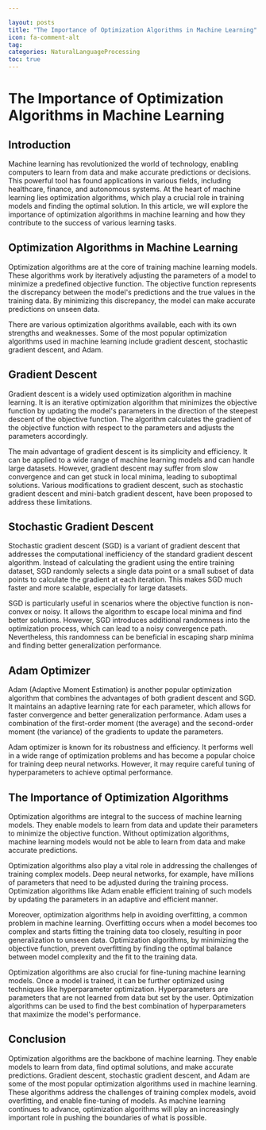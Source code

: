 ```yaml
---

layout: posts
title: "The Importance of Optimization Algorithms in Machine Learning"
icon: fa-comment-alt
tag:      
categories: NaturalLanguageProcessing
toc: true
---
```




# The Importance of Optimization Algorithms in Machine Learning

## Introduction

Machine learning has revolutionized the world of technology, enabling computers to learn from data and make accurate predictions or decisions. This powerful tool has found applications in various fields, including healthcare, finance, and autonomous systems. At the heart of machine learning lies optimization algorithms, which play a crucial role in training models and finding the optimal solution. In this article, we will explore the importance of optimization algorithms in machine learning and how they contribute to the success of various learning tasks.

## Optimization Algorithms in Machine Learning

Optimization algorithms are at the core of training machine learning models. These algorithms work by iteratively adjusting the parameters of a model to minimize a predefined objective function. The objective function represents the discrepancy between the model's predictions and the true values in the training data. By minimizing this discrepancy, the model can make accurate predictions on unseen data.

There are various optimization algorithms available, each with its own strengths and weaknesses. Some of the most popular optimization algorithms used in machine learning include gradient descent, stochastic gradient descent, and Adam.

## Gradient Descent

Gradient descent is a widely used optimization algorithm in machine learning. It is an iterative optimization algorithm that minimizes the objective function by updating the model's parameters in the direction of the steepest descent of the objective function. The algorithm calculates the gradient of the objective function with respect to the parameters and adjusts the parameters accordingly.

The main advantage of gradient descent is its simplicity and efficiency. It can be applied to a wide range of machine learning models and can handle large datasets. However, gradient descent may suffer from slow convergence and can get stuck in local minima, leading to suboptimal solutions. Various modifications to gradient descent, such as stochastic gradient descent and mini-batch gradient descent, have been proposed to address these limitations.

## Stochastic Gradient Descent

Stochastic gradient descent (SGD) is a variant of gradient descent that addresses the computational inefficiency of the standard gradient descent algorithm. Instead of calculating the gradient using the entire training dataset, SGD randomly selects a single data point or a small subset of data points to calculate the gradient at each iteration. This makes SGD much faster and more scalable, especially for large datasets.

SGD is particularly useful in scenarios where the objective function is non-convex or noisy. It allows the algorithm to escape local minima and find better solutions. However, SGD introduces additional randomness into the optimization process, which can lead to a noisy convergence path. Nevertheless, this randomness can be beneficial in escaping sharp minima and finding better generalization performance.

## Adam Optimizer

Adam (Adaptive Moment Estimation) is another popular optimization algorithm that combines the advantages of both gradient descent and SGD. It maintains an adaptive learning rate for each parameter, which allows for faster convergence and better generalization performance. Adam uses a combination of the first-order moment (the average) and the second-order moment (the variance) of the gradients to update the parameters.

Adam optimizer is known for its robustness and efficiency. It performs well in a wide range of optimization problems and has become a popular choice for training deep neural networks. However, it may require careful tuning of hyperparameters to achieve optimal performance.

## The Importance of Optimization Algorithms

Optimization algorithms are integral to the success of machine learning models. They enable models to learn from data and update their parameters to minimize the objective function. Without optimization algorithms, machine learning models would not be able to learn from data and make accurate predictions.

Optimization algorithms also play a vital role in addressing the challenges of training complex models. Deep neural networks, for example, have millions of parameters that need to be adjusted during the training process. Optimization algorithms like Adam enable efficient training of such models by updating the parameters in an adaptive and efficient manner.

Moreover, optimization algorithms help in avoiding overfitting, a common problem in machine learning. Overfitting occurs when a model becomes too complex and starts fitting the training data too closely, resulting in poor generalization to unseen data. Optimization algorithms, by minimizing the objective function, prevent overfitting by finding the optimal balance between model complexity and the fit to the training data.

Optimization algorithms are also crucial for fine-tuning machine learning models. Once a model is trained, it can be further optimized using techniques like hyperparameter optimization. Hyperparameters are parameters that are not learned from data but set by the user. Optimization algorithms can be used to find the best combination of hyperparameters that maximize the model's performance.

## Conclusion

Optimization algorithms are the backbone of machine learning. They enable models to learn from data, find optimal solutions, and make accurate predictions. Gradient descent, stochastic gradient descent, and Adam are some of the most popular optimization algorithms used in machine learning. These algorithms address the challenges of training complex models, avoid overfitting, and enable fine-tuning of models. As machine learning continues to advance, optimization algorithms will play an increasingly important role in pushing the boundaries of what is possible.